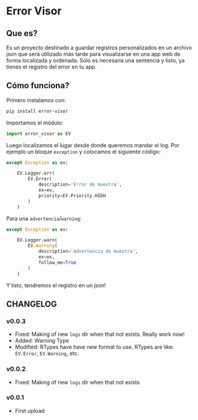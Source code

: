 # Error Visor

## Que es?
Es un proyecto destinado a guardar registros personalizados en un archivo json que será utilizado
más tarde para visualizarse en una app web de forma localizada y ordenada. Solo es necesaria una
sentencia y listo, ya tienes el registro del error en tu app.

## Cómo funciona?

Primero instalamos con:

```bash
pip install error-visor
```

Importamos el módulo:

```python
import error_visor as EV
```

Luego localizamos el lugar desde donde queremos mandar el log. Por ejemplo un bloque `exception` y
colocamos el siguiente código:

```python
except Exception as ex:

	EV.Logger.err(
		EV.Error(
			description='Error de muestra',
			ex=ex,
			priority=EV.Priority.HIGH
		)
	)

```

Para una `advertencia`/`warning`:

```python
except Exception as ex:

	EV.Logger.warn(
		EV.Warning(
			description='Advertencia de muestra',
			ex=ex,
      		follow_me=True
		)
	)

```

Y listo, tendremos el registro en un json!


## CHANGELOG

### v0.0.3
- Fixed: Making of new `logs` dir when that not exists. Really work now!
- Added: Warning Type
- Modified: RTypes have have new format to use. RTypes are like: `EV.Error`, `EV.Warning`, etc.

### v0.0.2
- Fixed: Making of new `logs` dir when that not exists

### v0.0.1
- First upload
